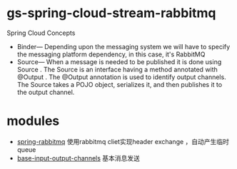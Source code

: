 # gs-spring-cloud-stream-rabbitmq
Spring Cloud Concepts
- Binder— Depending upon the messaging system we will have to specify the messaging platform dependency, in this case, 
it's RabbitMQ
- Source— When a message is needed to be published it is done using  Source . The  Source  is an interface having a 
method annotated with  @Output . The  @Output annotation is used to identify output channels. The Source takes a POJO 
object, serializes it, and then publishes it to the output channel.

# modules

- [spring-rabbitmq](./spring-rabbitmq) 使用rabbitmq cliet实现header exchange ，自动产生临时queue
- [base-input-output-channels](./base-input-output-channels) 基本消息发送
